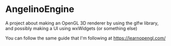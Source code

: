 # AngelinoEngine

A project about making an OpenGL 3D renderer by using the glfw library, and possibly making a UI using wxWidgets (or something else)

You can follow the same guide that I'm following at https://learnopengl.com/
